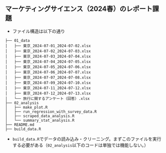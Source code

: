 ## マーケティングサイエンス（2024春）のレポート課題

- ファイル構造は以下の通り

```
├── 01_data
│   ├── 東京_2024-07-01_2024-07-02.xlsx
│   ├── 東京_2024-07-02_2024-07-03.xlsx
│   ├── 東京_2024-07-03_2024-07-04.xlsx
│   ├── 東京_2024-07-04_2024-07-05.xlsx
│   ├── 東京_2024-07-05_2024-07-06.xlsx
│   ├── 東京_2024-07-06_2024-07-07.xlsx
│   ├── 東京_2024-07-07_2024-07-08.xlsx
│   ├── 東京_2024-07-09_2024-07-10.xlsx
│   ├── 東京_2024-07-11_2024-07-12.xlsx
│   ├── 東京_2024-07-12_2024-07-13.xlsx
│   └── 旅行に関するアンケート（回答）.xlsx
├── 02_analysis
│   ├── make_plot.R
│   ├── run_regression_with_survey_data.R
│   ├── scraped_data_analysis.R
│   └── summary_stat_analysis.R
├── README.md
├── build_data.R
```

- `build_data.R`でデータの読み込み・クリーニング。まずこのファイルを実行する必要がある（`02_analysis`以下のコードは単独では機能しない。）

